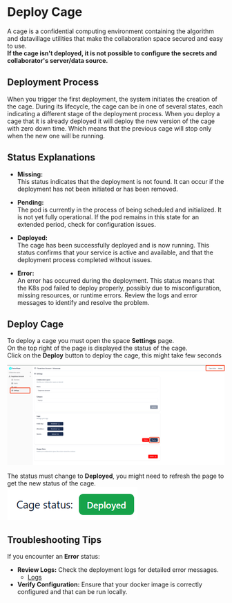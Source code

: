 # Deploy Cage

A cage is a confidential computing environment containing the algorithm and datavillage utilities that make the collaboration space secured and easy to use.
<br />**If the cage isn't deployed, it is not possible to configure the secrets and collaborator's server/data source.**

## Deployment Process

When you trigger the first deployment, the system initiates the creation of the cage. During its lifecycle, the cage can be in one of several states, each indicating a different stage of the deployment process. When you deploy a cage that it is already deployed it will deploy the new version of the cage with zero down time. Which means that the previous cage will stop only when the new one will be running. 

## Status Explanations

- **Missing:**  
  This status indicates that the deployment is not found. It can occur if the deployment has not been initiated or has been removed. 

- **Pending:**  
  The pod is currently in the process of being scheduled and initialized. It is not yet fully operational. If the pod remains in this state for an extended period, check for configuration issues.

- **Deployed:**  
  The cage has been successfully deployed and is now running. This status confirms that your service is active and available, and that the deployment process completed without issues.

- **Error:**  
  An error has occurred during the deployment. This status means that the K8s pod failed to deploy properly, possibly due to misconfiguration, missing resources, or runtime errors. Review the logs and error messages to identify and resolve the problem.

## Deploy Cage

To deploy a cage you must open the space **Settings** page.  
On the top right of the page is displayed the status of the cage.  
Click on the **Deploy** button to deploy the cage, this might take few seconds 

![screenshot of the deploy cage page](img/deploy_cage.png)

The status must change to **Deployed**, you might need to refresh the page to get the new status of the cage. 
![screenshot of the deployed cage](img/deployed.png)


## Troubleshooting Tips

If you encounter an **Error** status:
- **Review Logs:** Check the deployment logs for detailed error messages.
  - [Logs](/docs/user-manual/collaboration-space-owner/cage-management/logs)
- **Verify Configuration:** Ensure that your docker image  is correctly configured and that can be run locally. 

